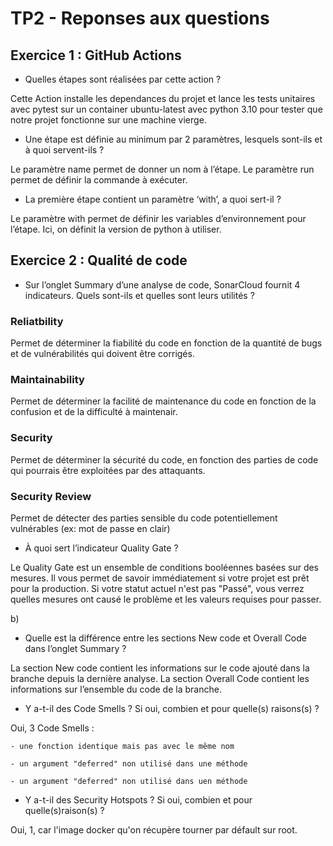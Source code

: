 # TP2 - Reponses aux questions

## Exercice 1 : GitHub Actions

- Quelles étapes sont réalisées par cette action ?

Cette Action installe les dependances du projet et lance les tests unitaires avec pytest sur un container ubuntu-latest avec python 3.10 pour tester que notre projet fonctionne sur une machine vierge.

- Une étape est définie au minimum par 2 paramètres, lesquels sont-ils et à quoi servent-ils ?

Le paramètre name permet de donner un nom à l’étape. Le paramètre run permet de définir la commande à exécuter.

- La première étape contient un paramètre ‘with’, a quoi sert-il ?

Le paramètre with permet de définir les variables d’environnement pour l’étape. Ici, on définit la version de python à utiliser.

## Exercice 2 : Qualité de code

- Sur l’onglet Summary d’une analyse de code, SonarCloud fournit 4 indicateurs. Quels sont-ils et quelles sont leurs utilités ?

### Reliatbility

Permet de déterminer la fiabilité du code en fonction de la quantité de bugs et de vulnérabilités qui doivent être corrigés.

### Maintainability

Permet de déterminer la facilité de maintenance du code en fonction de la confusion et de la difficulté à maintenair.

### Security

Permet de déterminer la sécurité du code, en fonction des parties de code qui pourrais être exploitées par des attaquants.

### Security Review

Permet de détecter des parties sensible du code potentiellement vulnérables (ex: mot de passe en clair)

- À quoi sert l’indicateur Quality Gate ?

Le Quality Gate est un ensemble de conditions booléennes basées sur des mesures. Il vous permet de savoir immédiatement si votre projet est prêt pour la production. Si votre statut actuel n'est pas "Passé", vous verrez quelles mesures ont causé le problème et les valeurs requises pour passer.


b)

- Quelle est la différence entre les sections New code et Overall Code dans l’onglet Summary ?

La section New code contient les informations sur le code ajouté dans la branche depuis la dernière analyse. La section Overall Code contient les informations sur l’ensemble du code de la branche.

- Y a-t-il des Code Smells ? Si oui, combien et pour quelle(s) raisons(s) ?

Oui, 3 Code Smells :

    - une fonction identique mais pas avec le même nom

    - un argument "deferred" non utilisé dans une méthode

    - un argument "deferred" non utilisé dans uen méthode

- Y a-t-il des Security Hotspots ? Si oui, combien et pour quelle(s)raison(s) ?

Oui, 1, car l'image docker qu'on récupère tourner par défault sur root.

